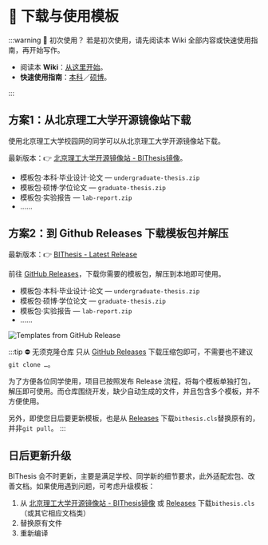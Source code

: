 # 📁 下载与使用模板

:::warning 📖 初次使用？
若是初次使用，请先阅读本 Wiki 全部内容或快速使用指南，再开始写作。

- 阅读本 **Wiki**：[从这里开始](./preface.md)。
- **快速使用指南**：[本科][undergraduate-handbook]／[硕博][graduate-handbook]。

:::

## 方案1：从北京理工大学开源镜像站下载

使用北京理工大学校园网的同学可以从北京理工大学开源镜像站下载。

最新版本：👉 [北京理工大学开源镜像站 - BIThesis镜像][mirror]。

- 模板包·本科·毕业设计·论文 — `undergraduate-thesis.zip`
- 模板包·硕博·学位论文 — `graduate-thesis.zip`
- 模板包·实验报告 — `lab-report.zip`
- ……

## 方案2：到 Github Releases 下载模板包并解压

最新版本：👉 [BIThesis - Latest Release][latest-release]

前往 [GitHub Releases][releases]，下载你需要的模板包，解压到本地即可使用。

- 模板包·本科·毕业设计·论文 — `undergraduate-thesis.zip`
- 模板包·硕博·学位论文 — `graduate-thesis.zip`
- 模板包·实验报告 — `lab-report.zip`
- ……

![Templates from GitHub Release](../assets/templates-from-release.png)

:::tip ⛔ 无须克隆仓库
只从 [GitHub Releases][releases] 下载压缩包即可，不需要也不建议`git clone …`。

为了方便各位同学使用，项目已按照发布 Release 流程，将每个模板单独打包，解压即可使用。而仓库围绕开发，缺少自动生成的文件，并且包含多个模板，并不方便使用。

另外，即使您日后要更新模板，也是从 [Releases][releases] 下载`bithesis.cls`替换原有的，并非`git pull`。
:::

## 日后更新升级

BIThesis 会不时更新，主要是满足学校、同学新的细节要求，此外适配宏包、改善文档。如果使用遇到问题，可考虑升级模板：

1. 从 [北京理工大学开源镜像站 - BIThesis镜像][mirror] 或 [Releases][releases] 下载`bithesis.cls`（或其它相应文档类）
2. 替换原有文件
3. 重新编译

[mirror]: https://mirror.bit.edu.cn/github-release/BITNP/BIThesis/LatestRelease/ '北京理工大学开源镜像站 - BIThesis镜像'
[releases]: https://github.com/BITNP/BIThesis/releases/ 'Releases · BITNP/BIThesis'
[latest-release]: https://github.com/BITNP/BIThesis/releases/latest 'Latest Release · BITNP/BIThesis'
[undergraduate-handbook]: https://github.com/BITNP/BIThesis/releases/latest/download/undergraduate-handbook.pdf
[graduate-handbook]: https://github.com/BITNP/BIThesis/releases/latest/download/graduate-handbook.pdf
